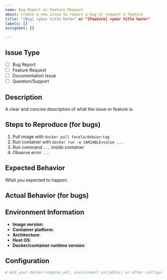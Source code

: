```yaml
---
name: Bug Report or Feature Request
about: Create a new issue to report a bug or request a feature
title: "[Bug] <your title here>" or "[Feature] <your title here>"
labels: []
assignees: []

---
```


<!-- 
INSTRUCTIONS: 
This template helps maintainers quickly understand and address your issue.
Please fill in as much information as possible, deleting sections that don't apply.
-->

## Issue Type
<!-- Mark with an 'x' the type of issue this is [x] -->
- [ ] Bug Report
- [ ] Feature Request
- [ ] Documentation Issue
- [ ] Question/Support

## Description
<!-- Provide a clear and detailed explanation of the issue or feature request -->
A clear and concise description of what the issue or feature is.

<!-- For feature requests, explain the use case and benefits -->
<!-- For bugs, explain what's happening versus what you expected -->

## Steps to Reproduce (for bugs)
<!-- Detailed steps that would allow a maintainer to reproduce the issue -->
1. Pull image with `docker pull focela/debian:tag`
2. Run container with `docker run -e VARIABLE=value ...`
3. Run command `...` inside container
4. Observe error `...`

## Expected Behavior
<!-- What should have happened or what you'd like to see implemented -->
What you expected to happen.

## Actual Behavior (for bugs)
<!-- What actually happened - include any error messages, logs, or screenshots if available -->

## Environment Information
<!-- The more details you can provide, the better -->
- **Image version**: <!-- e.g. 7.10.31 -->
- **Container platform**: <!-- e.g. Docker, Podman, Kubernetes -->
- **Architecture**: <!-- e.g. amd64, arm64, armv7 -->
- **Host OS**: <!-- e.g. Ubuntu 22.04, CentOS 9, macOS 13.4 -->
- **Docker/container runtime version**: <!-- e.g. Docker 24.0.5 -->

## Configuration
<!-- Share relevant configuration details - remove sensitive information -->
```yaml
# Add your docker-compose.yml, environment variables, or other configuration here

